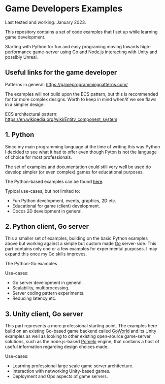 # Game Developers Examples
Last tested and working: January 2023.

This repository contains a set of code examples that I set up while learning game development.

Starting with Python for fun and easy programing moving towards high-performance game-server
using Go and Node.js interacting with Unity and possibly Unreal.

## Useful links for the game developer

Patterns in general: https://gameprogrammingpatterns.com/

The examples will not build upon the ECS pattern, but this is recommended for for more complex
designs. Worth to keep in mind when/if we see flaws in a simpler design:

ECS architectural pattern: https://en.wikipedia.org/wiki/Entity_component_system


## 1. Python
Since my main programming language at the time of writing this was Python I decided to see what
it had to offer even though Pyton is not the language of choice for most professionals. 

The set of examples and documentation could still very well be used do develop simpler (or even
complex) games for educational purposes.

The Python-based examples can be found [here](./python-cocos2d/README.md).

Typical use-cases, but not limited to:

- Fun Python development, events, graphics, 2D etc.
- Educational for game (client) development.
- Cocos 2D development in general.


## 2. Python client, Go server
This a smaller set of examples, building on the basic Python examples above but working
against a simple but custom made [Go](https://go.dev/) server-side. This part contains only one
or a few examples for experimental purposes. I may expand this once my Go skills improves.

The Python-Go examples

Use-cases:

- Go server development in general.
- Scalability, multiprocessing.
- Server coding pattern experiments.
- Reducing latency etc.


## 3. Unity client, Go server
This part represents a more professional starting point. The examples here build on an existing
Go-based game backend called [GoWorld](https://github.com/xiaonanln/goworld) and its Unity examples 
as well as looking to other existing open-source game-server solutions, such as the node.js-based
[Pomelo](https://github.com/NetEase/pomelo) engine, that contains a host of useful information regarding
design choices made.

Use-cases:
- Learning professional large scale game server architecture.
- Interaction with networking Unity-based games.
- Deployment and Ops aspects of game servers.